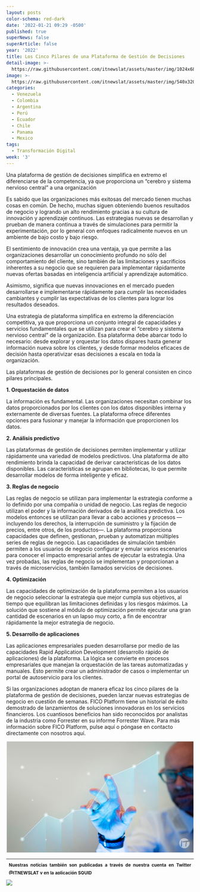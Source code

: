 ```yaml
---
layout: posts
color-schema: red-dark
date: '2022-01-21 09:29 -0500'
published: true
superNews: false
superArticle: false
year: '2022'
title: Los Cinco Pilares de una Plataforma de Gestión de Decisiones
detail-image: >-
  https://raw.githubusercontent.com/itnewslat/assets/master/img/1024x680/analisis-de-data-g.jpg
image: >-
  https://raw.githubusercontent.com/itnewslat/assets/master/img/540x320/analisis-de-data-p.jpg
categories:
  - Venezuela
  - Colombia
  - Argentina
  - Perú
  - Ecuador
  - Chile
  - Panama
  - Mexico
tags:
  - Transformación Digital
week: '3'
---
```

Una plataforma de gestión de decisiones simplifica en extremo el diferenciarse de la competencia, ya que proporciona un “cerebro y sistema nervioso central” a una organización

Es sabido que las organizaciones más exitosas del mercado tienen muchas cosas en común.  De hecho, muchas siguen obteniendo buenos resultados de negocio y logrando un alto rendimiento gracias a su cultura de innovación y aprendizaje continuos. Las estrategias nuevas se desarrollan y prueban de manera continua a través de simulaciones para permitir la experimentación, por lo general con enfoques radicalmente nuevos en un ambiente de bajo costo y bajo riesgo.

El sentimiento de innovación crea una ventaja, ya que permite a las organizaciones desarrollar un conocimiento profundo no sólo del comportamiento del cliente, sino también de las limitaciones y sacrificios inherentes a su negocio que se requieren para implementar rápidamente nuevas ofertas basadas en inteligencia artificial y aprendizaje automático. 

Asimismo, significa que nuevas innovaciones en el mercado pueden desarrollarse e implementarse rápidamente para cumplir las necesidades cambiantes y cumplir las expectativas de los clientes para lograr los resultados deseados.

Una estrategia de plataforma simplifica en extremo la diferenciación competitiva, ya que proporciona un conjunto integral de capacidades y servicios fundamentales que se utilizan para crear el “cerebro y sistema nervioso central” de la organización. Esa plataforma debe abarcar todo lo necesario: desde explorar y orquestar los datos dispares hasta generar información nueva sobre los clientes, y desde formar modelos eficaces de decisión hasta operativizar esas decisiones a escala en toda la organización.

Las plataformas de gestión de decisiones por lo general consisten en cinco pilares principales.

**1. Orquestación de datos**         

La información es fundamental. Las organizaciones necesitan combinar los datos proporcionados por los clientes con los datos disponibles interna y externamente de diversas fuentes. La plataforma ofrece diferentes opciones para fusionar y manejar la información que proporcionen los datos.

**2. Análisis predictivo**        

Las plataformas de gestión de decisiones permiten implementar y utilizar rápidamente una variedad de modelos predictivos. Una plataforma de alto rendimiento brinda la capacidad de derivar características de los datos disponibles. Las características se agrupan en bibliotecas, lo que permite desarrollar modelos de forma inteligente y eficaz. 

**3. Reglas de negocio**  

Las reglas de negocio se utilizan para implementar la estrategia conforme a lo definido por una compañía o unidad de negocio. Las reglas de negocio utilizan el poder y la información derivados de la analítica predictiva. Los modelos entonces se utilizan para llevar a cabo acciones y procesos —incluyendo los derechos, la interrupción de suministro y la fijación de precios, entre otros, de los productos—. La plataforma proporciona capacidades que definen, gestionan, prueban y automatizan múltiples series de reglas de negocio. Las capacidades de simulación también permiten a los usuarios de negocio configurar y emular varios escenarios para conocer el impacto empresarial antes de ejecutar la estrategia. Una vez probadas, las reglas de negocio se implementan y proporcionan a través de microservicios, también llamados servicios de decisiones.

**4. Optimización**

Las capacidades de optimización de la plataforma permiten a los usuarios de negocio seleccionar la estrategia que mejor cumpla sus objetivos, al tiempo que equilibran las limitaciones definidas y los riesgos máximos. La solución que sostiene al módulo de optimización permite ejecutar una gran cantidad de escenarios en un lapso muy corto, a fin de encontrar rápidamente la mejor estrategia de negocio. 

**5. Desarrollo de aplicaciones**

Las aplicaciones empresariales pueden desarrollarse por medio de las capacidades Rapid Application Development (desarrollo rápido de aplicaciones) de la plataforma. La lógica se convierte en procesos empresariales que manejan la orquestación de las tareas automatizadas y manuales. Esto permite crear un administrador de casos o implementar un portal de autoservicio para los clientes. 

Si las organizaciones adoptan de manera eficaz los cinco pilares de la plataforma de gestión de decisiones, pueden lanzar nuevas estrategias de negocio en cuestión de semanas. FICO Platform tiene un historial de éxito demostrado de lanzamientos de soluciones innovadoras en los servicios financieros. Los cuantiosos beneficios han sido reconocidos por analistas de la industria como Forrester en su informe Forrester Wave. Para más información sobre FICO Platform, pulse aquí o póngase en contacto directamente con nosotros aquí.

![](https://raw.githubusercontent.com/itnewslat/assets/master/img/540x320/analisis-de-data-p.jpg)

<table style="height: 42px;" width="569">
<tbody>
<tr>
<td style="text-align: justify;"><sub><strong>Nuestras noticias también son publicadas a través de nuestra cuenta en Twitter <a href="https://twitter.com/itnewslat?lang=es">@ITNEWSLAT</a> y en la aplicación <a href="https://squidapp.co/en/">SQUID</a></strong></sub></td>
</tr>
</tbody>
</table>

<img src="https://tracker.metricool.com/c3po.jpg?hash=56f88a41e39ab42c063cc51676587a04"/>